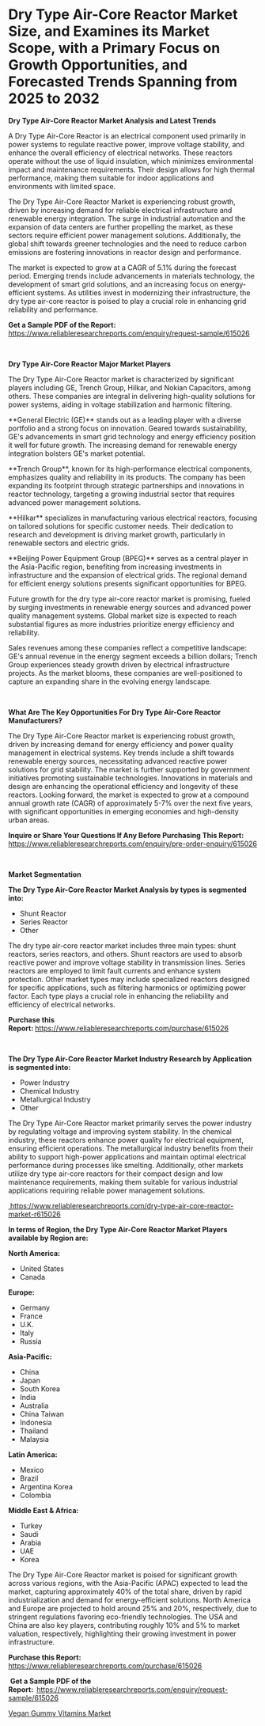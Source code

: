 <p><h1>Dry Type Air-Core Reactor Market Size, and Examines its Market Scope, with a Primary Focus on Growth Opportunities, and Forecasted Trends Spanning from 2025 to 2032</h1></p><p><strong>Dry Type Air-Core Reactor Market Analysis and Latest Trends</strong></p>
<p><p>A Dry Type Air-Core Reactor is an electrical component used primarily in power systems to regulate reactive power, improve voltage stability, and enhance the overall efficiency of electrical networks. These reactors operate without the use of liquid insulation, which minimizes environmental impact and maintenance requirements. Their design allows for high thermal performance, making them suitable for indoor applications and environments with limited space.</p><p>The Dry Type Air-Core Reactor Market is experiencing robust growth, driven by increasing demand for reliable electrical infrastructure and renewable energy integration. The surge in industrial automation and the expansion of data centers are further propelling the market, as these sectors require efficient power management solutions. Additionally, the global shift towards greener technologies and the need to reduce carbon emissions are fostering innovations in reactor design and performance.</p><p>The market is expected to grow at a CAGR of 5.1% during the forecast period. Emerging trends include advancements in materials technology, the development of smart grid solutions, and an increasing focus on energy-efficient systems. As utilities invest in modernizing their infrastructure, the dry type air-core reactor is poised to play a crucial role in enhancing grid reliability and performance.</p></p>
<p><strong>Get a Sample PDF of the Report:&nbsp;</strong> <a href="https://www.reliableresearchreports.com/enquiry/request-sample/615026?utm_campaign=2216&utm_medium=2&utm_source=Github&utm_content=ia&utm_term=24032025&utm_id=dry-type-air-core-reactor">https://www.reliableresearchreports.com/enquiry/request-sample/615026</a></p>
<p>&nbsp;</p>
<p><strong>Dry Type Air-Core Reactor Major Market Players</strong></p>
<p><p>The Dry Type Air-Core Reactor market is characterized by significant players including GE, Trench Group, Hilkar, and Nokian Capacitors, among others. These companies are integral in delivering high-quality solutions for power systems, aiding in voltage stabilization and harmonic filtering.</p><p>**General Electric (GE)** stands out as a leading player with a diverse portfolio and a strong focus on innovation. Geared towards sustainability, GE's advancements in smart grid technology and energy efficiency position it well for future growth. The increasing demand for renewable energy integration bolsters GE's market potential.</p><p>**Trench Group**, known for its high-performance electrical components, emphasizes quality and reliability in its products. The company has been expanding its footprint through strategic partnerships and innovations in reactor technology, targeting a growing industrial sector that requires advanced power management solutions.</p><p>**Hilkar** specializes in manufacturing various electrical reactors, focusing on tailored solutions for specific customer needs. Their dedication to research and development is driving market growth, particularly in renewable sectors and electric grids.</p><p>**Beijing Power Equipment Group (BPEG)** serves as a central player in the Asia-Pacific region, benefiting from increasing investments in infrastructure and the expansion of electrical grids. The regional demand for efficient energy solutions presents significant opportunities for BPEG.</p><p>Future growth for the dry type air-core reactor market is promising, fueled by surging investments in renewable energy sources and advanced power quality management systems. Global market size is expected to reach substantial figures as more industries prioritize energy efficiency and reliability.</p><p>Sales revenues among these companies reflect a competitive landscape: GE's annual revenue in the energy segment exceeds a billion dollars; Trench Group experiences steady growth driven by electrical infrastructure projects. As the market blooms, these companies are well-positioned to capture an expanding share in the evolving energy landscape.</p></p>
<p>&nbsp;</p>
<p><strong>What Are The Key Opportunities For Dry Type Air-Core Reactor Manufacturers?</strong></p>
<p><p>The Dry Type Air-Core Reactor market is experiencing robust growth, driven by increasing demand for energy efficiency and power quality management in electrical systems. Key trends include a shift towards renewable energy sources, necessitating advanced reactive power solutions for grid stability. The market is further supported by government initiatives promoting sustainable technologies. Innovations in materials and design are enhancing the operational efficiency and longevity of these reactors. Looking forward, the market is expected to grow at a compound annual growth rate (CAGR) of approximately 5-7% over the next five years, with significant opportunities in emerging economies and high-density urban areas.</p></p>
<p><strong>Inquire or Share Your Questions If Any Before Purchasing This Report:</strong> <a href="https://www.reliableresearchreports.com/enquiry/pre-order-enquiry/615026?utm_campaign=2216&utm_medium=2&utm_source=Github&utm_content=ia&utm_term=24032025&utm_id=dry-type-air-core-reactor">https://www.reliableresearchreports.com/enquiry/pre-order-enquiry/615026</a></p>
<p>&nbsp;</p>
<p><strong>Market Segmentation</strong></p>
<p><strong>The Dry Type Air-Core Reactor Market Analysis by types is segmented into:</strong></p>
<p><ul><li>Shunt Reactor</li><li>Series Reactor</li><li>Other</li></ul></p>
<p><p>The dry type air-core reactor market includes three main types: shunt reactors, series reactors, and others. Shunt reactors are used to absorb reactive power and improve voltage stability in transmission lines. Series reactors are employed to limit fault currents and enhance system protection. Other market types may include specialized reactors designed for specific applications, such as filtering harmonics or optimizing power factor. Each type plays a crucial role in enhancing the reliability and efficiency of electrical networks.</p></p>
<p><strong>Purchase this Report:&nbsp;</strong><a href="https://www.reliableresearchreports.com/purchase/615026?utm_campaign=2216&utm_medium=2&utm_source=Github&utm_content=ia&utm_term=24032025&utm_id=dry-type-air-core-reactor">https://www.reliableresearchreports.com/purchase/615026</a></p>
<p>&nbsp;</p>
<p><strong>The Dry Type Air-Core Reactor Market Industry Research by Application is segmented into:</strong></p>
<p><ul><li>Power Industry</li><li>Chemical Industry</li><li>Metallurgical Industry</li><li>Other</li></ul></p>
<p><p>The Dry Type Air-Core Reactor market primarily serves the power industry by regulating voltage and improving system stability. In the chemical industry, these reactors enhance power quality for electrical equipment, ensuring efficient operations. The metallurgical industry benefits from their ability to support high-power applications and maintain optimal electrical performance during processes like smelting. Additionally, other markets utilize dry type air-core reactors for their compact design and low maintenance requirements, making them suitable for various industrial applications requiring reliable power management solutions.</p></p>
<p><a href="https://www.reliableresearchreports.com/dry-type-air-core-reactor-market-r615026?utm_campaign=2216&utm_medium=2&utm_source=Github&utm_content=ia&utm_term=24032025&utm_id=dry-type-air-core-reactor">&nbsp;https://www.reliableresearchreports.com/dry-type-air-core-reactor-market-r615026</a></p>
<p><strong>In terms of Region, the Dry Type Air-Core Reactor Market Players available by Region are:</strong></p>
<p>
    <p> <strong> North America: </strong>
        <ul>
            <li>United States</li>
            <li>Canada</li>
        </ul>
        </p> 
    <p> <strong> Europe: </strong>
        <ul>
            <li>Germany</li>
            <li>France</li>
            <li>U.K.</li>
            <li>Italy</li>
            <li>Russia</li>
        </ul>
        </p> 
    <p> <strong> Asia-Pacific: </strong>
        <ul>
            <li>China</li>
            <li>Japan</li>
            <li>South Korea</li>
            <li>India</li>
            <li>Australia</li>
            <li>China Taiwan</li>
            <li>Indonesia</li>
            <li>Thailand</li>
            <li>Malaysia</li>
        </ul>
        </p> 
    <p> <strong> Latin America: </strong>
        <ul>
            <li>Mexico</li>
            <li>Brazil</li>
            <li>Argentina Korea</li>
            <li>Colombia</li>
        </ul>
        </p> 
    <p> <strong> Middle East & Africa: </strong>
        <ul>
            <li>Turkey</li>
            <li>Saudi</li>
            <li>Arabia</li>
            <li>UAE</li>
            <li>Korea</li>
        </ul>
    </p>
    </p>
<p><p>The Dry Type Air-Core Reactor market is poised for significant growth across various regions, with the Asia-Pacific (APAC) expected to lead the market, capturing approximately 40% of the total share, driven by rapid industrialization and demand for energy-efficient solutions. North America and Europe are projected to hold around 25% and 20%, respectively, due to stringent regulations favoring eco-friendly technologies. The USA and China are also key players, contributing roughly 10% and 5% to market valuation, respectively, highlighting their growing investment in power infrastructure.</p></p>
<p><strong>Purchase this Report: </strong><a href="https://www.reliableresearchreports.com/purchase/615026?utm_campaign=2216&utm_medium=2&utm_source=Github&utm_content=ia&utm_term=24032025&utm_id=dry-type-air-core-reactor">https://www.reliableresearchreports.com/purchase/615026</a></p>
<p>&nbsp;<strong>Get a Sample PDF of the Report:&nbsp;&nbsp;</strong><a href="https://www.reliableresearchreports.com/enquiry/request-sample/615026?utm_campaign=2216&utm_medium=2&utm_source=Github&utm_content=ia&utm_term=24032025&utm_id=dry-type-air-core-reactor">https://www.reliableresearchreports.com/enquiry/request-sample/615026</a></p>
<p><strong></strong></p>
<p><p><a href="https://github.com/JubayerMia832/Market-Research-Report-List-2/blob/main/vegan-gummy-vitamins-market.md?utm_campaign=2216&utm_medium=2&utm_source=Github&utm_content=ia&utm_term=24032025&utm_id=dry-type-air-core-reactor">Vegan Gummy Vitamins Market</a></p></p>